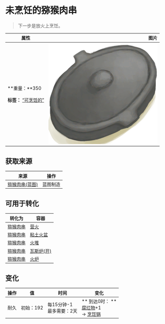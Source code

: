 # 未烹饪的猕猴肉串  
> 下一步是放火上烹饪。  
  
  属性  |   图片   
 ----  |  ----:   
 **重量：**350<br><br>**标签：**	[“可烹饪的”](tag_Cookable.md)  |  ![](Sprite/CookingPotClosed.png)   
  
## 获取来源  
来源  |  操作  
----  |  ----  
[猕猴肉串(蓝图)](Bp_MacaqueSkewers.md)  |  蓝图制造  
## 可用于转化  
转化为  |  容器  
----  |  ----  
[猕猴肉串](MacaqueSkewers.md)  |  [营火](Campfire.md)  
[猕猴肉串](MacaqueSkewers.md)  |  [粘土火盆](ClayFirePit.md)  
[猕猴肉串](MacaqueSkewers.md)  |  [火堆](Fire.md)  
[猕猴肉串](MacaqueSkewers.md)  |  [瓦斯炉(开)](GasCookerOn.md)  
[猕猴肉串](MacaqueSkewers.md)  |  [火炉](Stove.md)  
## 变化   
操作  |  值  |  时间  |  变化  
----  |  ----  |  ----  |  ----  
耐久  |  初始：192  |  每15分钟-1<br>最多需要：2天  |  ** 到达0时： **<br>[腐烂物](RottenRemains.md)+1 <br>→ [烹饪锅](CookingPot.md)  

